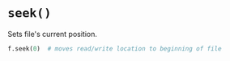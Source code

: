 # `seek()`

Sets file's current position.

```python
f.seek(0)  # moves read/write location to beginning of file
```
